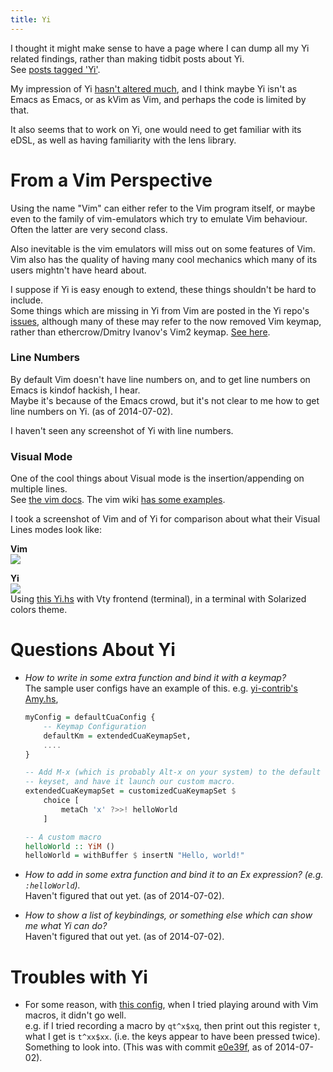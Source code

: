 ```yaml
---
title: Yi
---
```


I thought it might make sense to have a page where I can dump all my Yi
related findings, rather than making tidbit posts about Yi.  
See [posts tagged 'Yi'](/tags/yi.html).

My impression of Yi [hasn't altered much](/posts/programming/2014-06-01-yi.html),
and I think maybe Yi isn't as Emacs as Emacs, or as kVim as Vim, and perhaps the code
is limited by that.

It also seems that to work on Yi, one would need to get familiar with its eDSL,
as well as having familiarity with the lens library.


# From a Vim Perspective

Using the name "Vim" can either refer to the Vim program itself, or maybe even
to the family of vim-emulators which try to emulate Vim behaviour.  
Often the latter are very second class.

Also inevitable is the vim emulators will miss out on some features of Vim.
Vim also has the quality of having many cool mechanics which many of its
users mightn't have heard about.

I suppose if Yi is easy enough to extend, these things shouldn't be hard to
include.  
Some things which are missing in Yi from Vim are posted in the Yi repo's
[issues](https://github.com/yi-editor/yi/search?q=vim&ref=cmdform&type=Issues),
although many of these may refer to the now removed Vim keymap, rather than
ethercrow/Dmitry Ivanov's Vim2 keymap.
[See here](https://github.com/yi-editor/yi/pull/554).


### Line Numbers
By default Vim doesn't have line numbers on, and to get line numbers on Emacs
is kindof hackish, I hear.  
Maybe it's because of the Emacs crowd, but it's
not clear to me how to get line numbers on Yi. (as of 2014-07-02).

I haven't seen any screenshot of Yi with line numbers.


### Visual Mode
One of the cool things about Visual mode is the insertion/appending on multiple lines.  
See [the vim docs](http://vimdoc.sourceforge.net/htmldoc/visual.html#v_b_I).
The vim wiki [has some examples](http://vim.wikia.com/wiki/Inserting_text_in_multiple_lines).

I took a screenshot of Vim and of Yi for comparison about what their Visual
Lines modes look like:

**Vim**  
![](http://i.imgur.com/POtRl7m.png)

**Yi**  
![](http://i.imgur.com/0h2erqm.png)  
Using [this Yi.hs](https://github.com/rgoulter/dotfiles/blob/28b9712fc66c84121eed82113ab61c66b7d699f3/yi.hs)
with Vty frontend (terminal), in a terminal with Solarized colors theme.


# Questions About Yi

* *How to write in some extra function and bind it with a keymap?*  
  The sample user configs have an example of this. e.g.
  [yi-contrib's Amy.hs](https://github.com/yi-editor/yi/blob/master/yi-contrib/src/Yi/Config/Users/Amy.hs),

    ```haskell
    myConfig = defaultCuaConfig {
        -- Keymap Configuration
        defaultKm = extendedCuaKeymapSet,
        ....
    }

    -- Add M-x (which is probably Alt-x on your system) to the default
    -- keyset, and have it launch our custom macro.
    extendedCuaKeymapSet = customizedCuaKeymapSet $
        choice [
            metaCh 'x' ?>>! helloWorld
        ]

    -- A custom macro
    helloWorld :: YiM ()
    helloWorld = withBuffer $ insertN "Hello, world!"
    ```

* *How to add in some extra function and bind it to an Ex expression? (e.g. `:helloWorld`).*  
  Haven't figured that out yet. (as of 2014-07-02).

* *How to show a list of keybindings, or something else which can show me what Yi can do?*  
  Haven't figured that out yet. (as of 2014-07-02).


# Troubles with Yi

* For some reason, with
[this config](https://github.com/rgoulter/dotfiles/blob/28b9712fc66c84121eed82113ab61c66b7d699f3/yi.hs),
when I tried playing around with Vim macros, it didn't go well.  
e.g. if I tried recording a macro by `qt^x$xq`, then print out this register
`t`, what I get is `t^xx$xx`. (i.e. the keys appear to have been pressed twice).
Something to look into. (This was with commit
[e0e39f](https://github.com/yi-editor/yi/commit/e0e39fb0e305a370f301c1e12cb28b9c13340029),
as of 2014-07-02).
